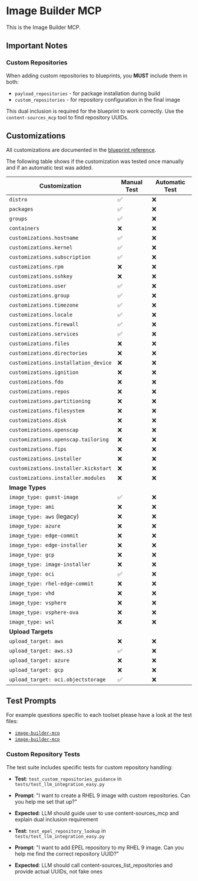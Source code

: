 # Image Builder MCP

This is the Image Builder MCP.

## Important Notes

### Custom Repositories
When adding custom repositories to blueprints, you **MUST** include them in both:
- `payload_repositories` - for package installation during build
- `custom_repositories` - for repository configuration in the final image

This dual inclusion is required for the blueprint to work correctly. Use the `content-sources_mcp` tool to find repository UUIDs.

## Customizations

All customizations are documented in the [blueprint reference](https://osbuild.org/docs/user-guide/blueprint-reference/).

The following table shows if the customization was tested once manually and if an automatic test was added.

| Customization | Manual Test | Automatic Test |
|---------------|-------------|----------------|
| `distro` | ✅ | ❌ |
| `packages` | ✅ | ❌ |
| `groups` | ✅ | ❌ |
| `containers` | ❌ | ❌ |
| `customizations.hostname` | ✅ | ❌ |
| `customizations.kernel` | ✅ | ❌ |
| `customizations.subscription` | ✅ | ❌ |
| `customizations.rpm` | ❌ | ❌ |
| `customizations.sshkey` | ❌ | ❌ |
| `customizations.user` | ✅ | ❌ |
| `customizations.group` | ✅ | ❌ |
| `customizations.timezone` | ✅ | ❌ |
| `customizations.locale` | ✅ | ❌ |
| `customizations.firewall` | ✅ | ❌ |
| `customizations.services` | ✅ | ❌ |
| `customizations.files` | ❌ | ❌ |
| `customizations.directories` | ❌ | ❌ |
| `customizations.installation_device` | ❌ | ❌ |
| `customizations.ignition` | ❌ | ❌ |
| `customizations.fdo` | ❌ | ❌ |
| `customizations.repos` | ❌ | ❌ |
| `customizations.partitioning` | ❌ | ❌ |
| `customizations.filesystem` | ❌ | ❌ |
| `customizations.disk` | ❌ | ❌ |
| `customizations.openscap` | ❌ | ❌ |
| `customizations.openscap.tailoring` | ❌ | ❌ |
| `customizations.fips` | ❌ | ❌ |
| `customizations.installer` | ❌ | ❌ |
| `customizations.installer.kickstart` | ❌ | ❌ |
| `customizations.installer.modules` | ❌ | ❌ |
| **Image Types** | | |
| `image_type: guest-image` | ✅ | ❌ |
| `image_type: ami` | ❌ | ❌ |
| `image_type: aws` (legacy) | ❌ | ❌ |
| `image_type: azure` | ❌ | ❌ |
| `image_type: edge-commit` | ❌ | ❌ |
| `image_type: edge-installer` | ❌ | ❌ |
| `image_type: gcp` | ❌ | ❌ |
| `image_type: image-installer` | ❌ | ❌ |
| `image_type: oci` | ✅ | ❌ |
| `image_type: rhel-edge-commit` | ❌ | ❌ |
| `image_type: vhd` | ❌ | ❌ |
| `image_type: vsphere` | ❌ | ❌ |
| `image_type: vsphere-ova` | ❌ | ❌ |
| `image_type: wsl` | ❌ | ❌ |
| **Upload Targets** | | |
| `upload_target: aws` | ❌ | ❌ |
| `upload_target: aws.s3` | ✅ | ❌ |
| `upload_target: azure` | ❌ | ❌ |
| `upload_target: gcp` | ❌ | ❌ |
| `upload_target: oci.objectstorage` | ✅ | ❌ |


## Test Prompts

For example questions specific to each toolset please have a look at the test files:

 * [`image-builder-mcp`](tests/test_llm_integration_easy.py#L20)
 * [`image-builder-mcp`](tests/test_llm_integration_hard.py#L16)

### Custom Repository Tests
The test suite includes specific tests for custom repository handling:
- **Test**: `test_custom_repositories_guidance` in `tests/test_llm_integration_easy.py`
- **Prompt**: "I want to create a RHEL 9 image with custom repositories. Can you help me set that up?"
- **Expected**: LLM should guide user to use content-sources_mcp and explain dual inclusion requirement

- **Test**: `test_epel_repository_lookup` in `tests/test_llm_integration_easy.py`
- **Prompt**: "I want to add EPEL repository to my RHEL 9 image. Can you help me find the correct repository UUID?"
- **Expected**: LLM should call content-sources_list_repositories and provide actual UUIDs, not fake ones

